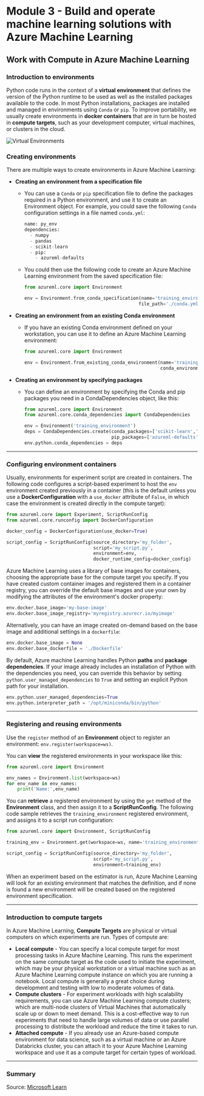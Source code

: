 # Module 3 - Build and operate machine learning solutions with Azure Machine Learning

## Work with Compute in Azure Machine Learning

### Introduction to environments

Python code runs in the context of a **virtual environment** that defines the version of the Python runtime to be used as well as the installed packages available to the code. In most Python installations, packages are installed and managed in environments using `Conda` or `pip`. To improve portability, we usually create environments in **docker containers** that are in turn be hosted in **compute targets**, such as your development computer, virtual machines, or clusters in the cloud.

![Virtual Environments](https://learn.microsoft.com/en-us/training/wwl-data-ai/use-compute-contexts-in-aml/media/05-compute-contexts.png)

### Creating environments

There are multiple ways to create environments in Azure Machine Learning:

* **Creating an environment from a specification file**
  * You can use a `Conda` or `pip` specification file to define the packages required in a Python environment, and use it to create an Environment object. For example, you could save the following `Conda` configuration settings in a file named `conda.yml`:

    ```python
    name: py_env
    dependencies:
      - numpy
      - pandas
      - scikit-learn
      - pip:
        - azureml-defaults
    ```

  * You could then use the following code to create an Azure Machine Learning environment from the saved specification file:

    ```python
    from azureml.core import Environment

    env = Environment.from_conda_specification(name='training_environment',
                                              file_path='./conda.yml')
    ```

* **Creating an environment from an existing Conda environment**
  * If you have an existing Conda environment defined on your workstation, you can use it to define an Azure Machine Learning environment:

    ```python
    from azureml.core import Environment

    env = Environment.from_existing_conda_environment(name='training_environment',
                                                      conda_environment_name='py_env')
    ```

* **Creating an environment by specifying packages**
  * You can define an environment by specifying the Conda and pip packages you need in a CondaDependencies object, like this:

    ```python
    from azureml.core import Environment
    from azureml.core.conda_dependencies import CondaDependencies

    env = Environment('training_environment')
    deps = CondaDependencies.create(conda_packages=['scikit-learn','pandas','numpy'],
                                    pip_packages=['azureml-defaults'])
    env.python.conda_dependencies = deps
    ```

***

### Configuring environment containers

Usually, environments for experiment script are created in containers. The following code configures a script-based experiment to host the `env` environment created previously in a container (this is the default unless you use a **DockerConfiguration** with a `use_docker` attribute of `False`, in which case the environment is created directly in the compute target):

  ```python
  from azureml.core import Experiment, ScriptRunConfig
  from azureml.core.runconfig import DockerConfiguration

  docker_config = DockerConfiguration(use_docker=True)

  script_config = ScriptRunConfig(source_directory='my_folder',
                                  script='my_script.py',
                                  environment=env,
                                  docker_runtime_config=docker_config)
  ```

Azure Machine Learning uses a library of base images for containers, choosing the appropriate base for the compute target you specify. If you have created custom container images and registered them in a container registry, you can override the default base images and use your own by modifying the attributes of the environment's docker property:

  ```python
  env.docker.base_image='my-base-image'
  env.docker.base_image_registry='myregistry.azurecr.io/myimage'
  ```

Alternatively, you can have an image created on-demand based on the base image and additional settings in a `dockerfile`:

  ```python
  env.docker.base_image = None
  env.docker.base_dockerfile = './Dockerfile'
  ```

By default, Azure machine Learning handles Python **paths** and **package dependencies**. If your image already includes an installation of Python with the dependencies you need, you can override this behavior by setting `python.user_managed_dependencies` to `True` and setting an explicit Python path for your installation.

  ```python
  env.python.user_managed_dependencies=True
  env.python.interpreter_path = '/opt/miniconda/bin/python'
  ```

***

### Registering and reusing environments

Use the `register` method of an **Environment** object to register an environment: `env.register(workspace=ws)`.

You can **view** the registered environments in your workspace like this:

  ```python
  from azureml.core import Environment

  env_names = Environment.list(workspace=ws)
  for env_name in env_names:
      print('Name:',env_name)

  ```

You can **retrieve** a registered environment by using the `get` method of the **Environment** class, and then assign it to a **ScriptRunConfig**. The following code sample retrieves the `training_environment` registered environment, and assigns it to a script run configuration:

  ```python
  from azureml.core import Environment, ScriptRunConfig

  training_env = Environment.get(workspace=ws, name='training_environment')

  script_config = ScriptRunConfig(source_directory='my_folder',
                                  script='my_script.py',
                                  environment=training_env)
  ```

When an experiment based on the estimator is run, Azure Machine Learning will look for an existing environment that matches the definition, and if none is found a new environment will be created based on the registered environment specification.

***

### Introduction to compute targets

In Azure Machine Learning, **Compute Targets** are physical or virtual computers on which experiments are run. Types of compute are:

* **Local compute** - You can specify a local compute target for most processing tasks in Azure Machine Learning. This runs the experiment on the same compute target as the code used to initiate the experiment, which may be your physical workstation or a virtual machine such as an Azure Machine Learning compute instance on which you are running a notebook. Local compute is generally a great choice during development and testing with low to moderate volumes of data.
* **Compute clusters** - For experiment workloads with high scalability requirements, you can use Azure Machine Learning compute clusters; which are multi-node clusters of Virtual Machines that automatically scale up or down to meet demand. This is a cost-effective way to run experiments that need to handle large volumes of data or use parallel processing to distribute the workload and reduce the time it takes to run.
* **Attached compute** - If you already use an Azure-based compute environment for data science, such as a virtual machine or an Azure Databricks cluster, you can attach it to your Azure Machine Learning workspace and use it as a compute target for certain types of workload.

***

### Summary

Source: [Microsoft Learn](https://learn.microsoft.com/en-us/training/modules/use-compute-contexts-in-aml/)
